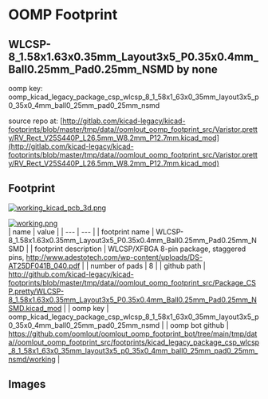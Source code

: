 # OOMP Footprint  
## WLCSP-8_1.58x1.63x0.35mm_Layout3x5_P0.35x0.4mm_Ball0.25mm_Pad0.25mm_NSMD  by none  
  
oomp key: oomp_kicad_legacy_package_csp_wlcsp_8_1_58x1_63x0_35mm_layout3x5_p0_35x0_4mm_ball0_25mm_pad0_25mm_nsmd  
  
source repo at: [http://gitlab.com/kicad-legacy/kicad-footprints/blob/master/tmp/data//oomlout_oomp_footprint_src/Varistor.pretty/RV_Rect_V25S440P_L26.5mm_W8.2mm_P12.7mm.kicad_mod](http://gitlab.com/kicad-legacy/kicad-footprints/blob/master/tmp/data//oomlout_oomp_footprint_src/Varistor.pretty/RV_Rect_V25S440P_L26.5mm_W8.2mm_P12.7mm.kicad_mod)  
## Footprint  
  
[![working_kicad_pcb_3d.png](working_kicad_pcb_3d_600.png)](working_kicad_pcb_3d.png)  
  
[![working.png](working_600.png)](working.png)  
| name | value | 
| --- | --- | 
| footprint name | WLCSP-8_1.58x1.63x0.35mm_Layout3x5_P0.35x0.4mm_Ball0.25mm_Pad0.25mm_NSMD | 
| footprint description | WLCSP/XFBGA 8-pin package, staggered pins, http://www.adestotech.com/wp-content/uploads/DS-AT25DF041B_040.pdf | 
| number of pads | 8 | 
| github path | http://github.com/kicad-legacy/kicad-footprints/blob/master/tmp/data//oomlout_oomp_footprint_src/Package_CSP.pretty/WLCSP-8_1.58x1.63x0.35mm_Layout3x5_P0.35x0.4mm_Ball0.25mm_Pad0.25mm_NSMD.kicad_mod | 
| oomp key | oomp_kicad_legacy_package_csp_wlcsp_8_1_58x1_63x0_35mm_layout3x5_p0_35x0_4mm_ball0_25mm_pad0_25mm_nsmd | 
| oomp bot github | https://github.com/oomlout/oomlout_oomp_footprint_bot/tree/main/tmp/data//oomlout_oomp_footprint_src/footprints/kicad_legacy_package_csp_wlcsp_8_1_58x1_63x0_35mm_layout3x5_p0_35x0_4mm_ball0_25mm_pad0_25mm_nsmd/working | 
## Images  
